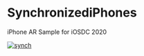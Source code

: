 # SynchronizediPhones
iPhone AR Sample for iOSDC 2020

[![synch](https://img.youtube.com/vi/ka4dRsgbG0M/0.jpg)](https://www.youtube.com/watch?v=ka4dRsgbG0M)
